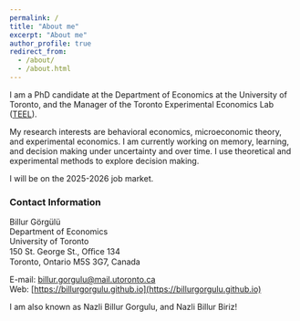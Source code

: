 ```yaml
---
permalink: /
title: "About me"
excerpt: "About me"
author_profile: true
redirect_from: 
  - /about/
  - /about.html
---
```

I am a PhD candidate at the Department of Economics at the University of Toronto, and the Manager of the Toronto Experimental Economics Lab ([TEEL](https://teel.economics.utoronto.ca)).

My research interests are behavioral economics, microeconomic theory, and experimental economics. I am currently working on memory, learning, and decision making under uncertainty and over time. I use theoretical and experimental methods to explore decision making.

I will be on the 2025-2026 job market.




### Contact Information
Billur Görgülü\
Department of Economics\
University of Toronto\
150 St. George St., Oﬃce 134\
Toronto, Ontario
M5S 3G7, Canada

E-mail: [billur.gorgulu@mail.utoronto.ca](billur.gorgulu@mail.utoronto.ca)\
Web: [https://billurgorgulu.github.io](https://billurgorgulu.github.io)

I am also known as Nazli Billur Gorgulu, and Nazli Billur Biriz!



